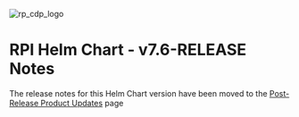 ![rp_cdp_logo](https://github.com/RedPointGlobal/redpoint-rpi/assets/42842390/432d779f-de4e-4936-80fe-3caa4d732603)
# RPI Helm Chart - v7.6-RELEASE Notes

The release notes for this Helm Chart version have been moved to the [Post-Release Product Updates](https://docs.redpointglobal.com/rpi/rpi-v7-6-release-notes#RPIv7.6releasenotes-Post-releaseproductupdates) page
